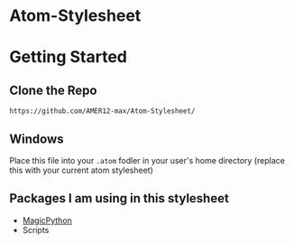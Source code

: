 # Atom-Stylesheet

# Getting Started

## Clone the Repo

````
https://github.com/AMER12-max/Atom-Stylesheet/
````

## Windows

Place this file into your ```.atom``` fodler in your user's home directory (replace this with your current atom stylesheet)

## Packages I am using in this stylesheet
* [MagicPython](https://atom.io/packages/magicpython)
* Scripts

